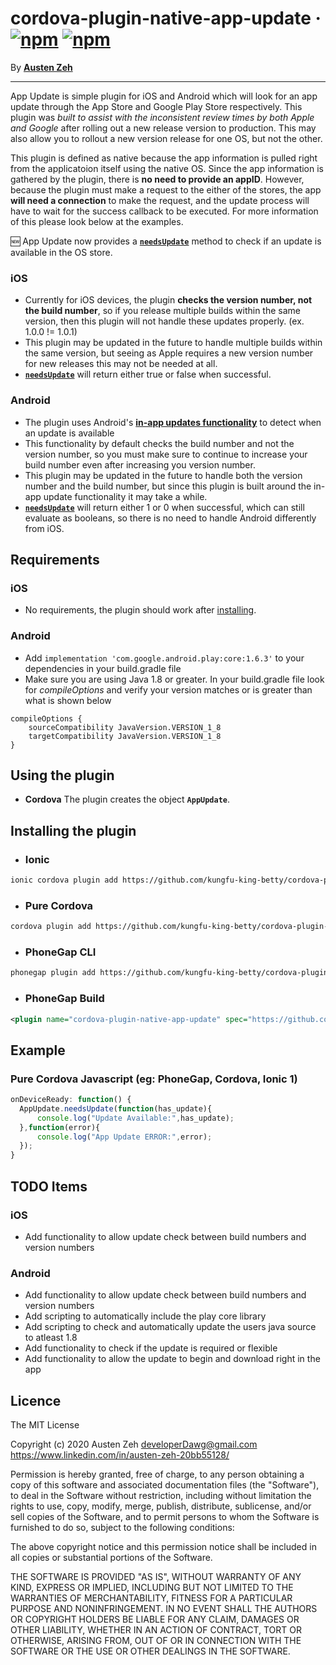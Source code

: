 cordova-plugin-native-app-update &middot; [![npm](https://img.shields.io/npm/dm/cordova-plugin-native-app-update.svg)]() [![npm](https://img.shields.io/npm/v/cordova-plugin-native-app-update.svg)]()
==============================================================================

By [**Austen Zeh**](https://www.linkedin.com/in/austen-zeh-20bb55128/)

------------------------------------------------------------------------------

App Update is simple plugin for iOS and Android which will look for an app update through the App Store and Google Play Store respectively. This plugin was *built to assist with the inconsistent review times by both Apple and Google* after rolling out a new release version to production. This may also allow you to rollout a new version release for one OS, but not the other.

This plugin is defined as native because the app information is pulled right from the applicatoion itself using the native OS. Since the app information is gathered by the plugin, there is **no need to provide an appID**. However, because the plugin must make a request to the either of the stores, the app **will need a connection** to make the request, and the update process will have to wait for the success callback to be executed. For more information of this please look below at the examples.

:new: App Update now provides a [__`needsUpdate`__](#needsUpdate) method to check if an update is available in the OS store.

### iOS
- Currently for iOS devices, the plugin **checks the version number, not the build number**, so if you release multiple builds within the same version, then this plugin will not handle these updates properly. (ex. 1.0.0 != 1.0.1)
- This plugin may be updated in the future to handle multiple builds within the same version, but seeing as Apple requires a new version number for new releases this may not be needed at all.
- [__`needsUpdate`__](#example) will return either true or false when successful.

### Android
- The plugin uses Android's [**in-app updates functionality**]() to detect when an update is available
- This functionality by default checks the build number and not the version number, so you must make sure to continue to increase your build number even after increasing you version number.
- This plugin may be updated in the future to handle both the version number and the build number, but since this plugin is built around the in-app update functionality it may take a while.
- [__`needsUpdate`__](#example) will return either 1 or 0 when successful, which can still evaluate as booleans, so there is no need to handle Android differently from iOS.


## Requirements ##

### iOS

- No requirements, the plugin should work after [installing](#installing-the-plugin).

### Android

- Add ```implementation 'com.google.android.play:core:1.6.3'``` to your dependencies in your build.gradle file
- Make sure you are using Java 1.8 or greater. In your build.gradle file look for *compileOptions* and verify your version matches or is greater than what is shown below
```
compileOptions {
    sourceCompatibility JavaVersion.VERSION_1_8
    targetCompatibility JavaVersion.VERSION_1_8
}
```

## Using the plugin ##

- **Cordova**
The plugin creates the object **`AppUpdate`**.


## Installing the plugin ##

- ### Ionic

```bash
ionic cordova plugin add https://github.com/kungfu-king-betty/cordova-plugin-native-app-update.git
```

- ### Pure Cordova

```bash
cordova plugin add https://github.com/kungfu-king-betty/cordova-plugin-native-app-update.git
```

- ### PhoneGap CLI

```bash
phonegap plugin add https://github.com/kungfu-king-betty/cordova-plugin-native-app-update.git
```

- ### PhoneGap Build

```xml
<plugin name="cordova-plugin-native-app-update" spec="https://github.com/kungfu-king-betty/cordova-plugin-native-app-update.git" />
```


## Example ##

### Pure Cordova Javascript (eg: PhoneGap, Cordova, Ionic 1)
```javascript
onDeviceReady: function() {
  AppUpdate.needsUpdate(function(has_update){
      console.log("Update Available:",has_update);
  },function(error){
      console.log("App Update ERROR:",error);
  });
}
```


## TODO Items

### iOS

- Add functionality to allow update check between build numbers and version numbers

### Android

- Add functionality to allow update check between build numbers and version numbers
- Add scripting to automatically include the play core library
- Add scripting to check and automatically update the users java source to atleast 1.8
- Add functionality to check if the update is required or flexible
- Add functionality to allow the update to begin and download right in the app


## Licence ##

The MIT License

Copyright (c) 2020 Austen Zeh <developerDawg@gmail.com>
https://www.linkedin.com/in/austen-zeh-20bb55128/

Permission is hereby granted, free of charge, to any person obtaining a copy
of this software and associated documentation files (the "Software"), to deal
in the Software without restriction, including without limitation the rights
to use, copy, modify, merge, publish, distribute, sublicense, and/or sell
copies of the Software, and to permit persons to whom the Software is
furnished to do so, subject to the following conditions:

The above copyright notice and this permission notice shall be included in
all copies or substantial portions of the Software.

THE SOFTWARE IS PROVIDED "AS IS", WITHOUT WARRANTY OF ANY KIND, EXPRESS OR
IMPLIED, INCLUDING BUT NOT LIMITED TO THE WARRANTIES OF MERCHANTABILITY,
FITNESS FOR A PARTICULAR PURPOSE AND NONINFRINGEMENT. IN NO EVENT SHALL THE
AUTHORS OR COPYRIGHT HOLDERS BE LIABLE FOR ANY CLAIM, DAMAGES OR OTHER
LIABILITY, WHETHER IN AN ACTION OF CONTRACT, TORT OR OTHERWISE, ARISING FROM,
OUT OF OR IN CONNECTION WITH THE SOFTWARE OR THE USE OR OTHER DEALINGS IN
THE SOFTWARE.
